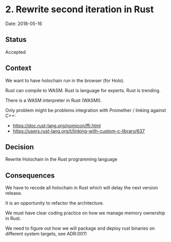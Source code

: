 # 2. Rewrite second iteration in Rust

Date: 2018-05-16

## Status

Accepted

## Context

We want to have holochain run in the browser (for Holo).

Rust can compile to WASM. Rust is language for experts. Rust is trending.

There is a WASM interpreter in Rust (WASMI).

Only problem might be problems integration with Promether / linking against C++:
* https://doc.rust-lang.org/nomicon/ffi.html
* https://users.rust-lang.org/t/linking-with-custom-c-library/637


## Decision

Rewrite Holochain in the Rust programming language

## Consequences

We have to recode all holochain in Rust which will delay the next version release.

It is an opportunity to refactor the architecture.

We must have clear coding practice on how we manage memory ownership in Rust.

We need to figure out how we will package and deploy rust binaries on different system targets, see ADR:0011
